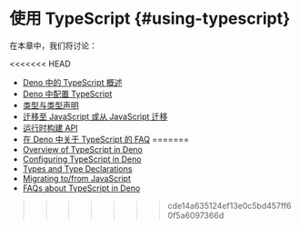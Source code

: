 # 使用 TypeScript {#using-typescript}

在本章中，我们将讨论：

<<<<<<< HEAD
- [Deno 中的 TypeScript 概述](./typescript/overview.md)
- [Deno 中配置 TypeScript](./typescript/configuration.md)
- [类型与类型声明](./typescript/types.md)
- [迁移至 JavaScript 或从 JavaScript 迁移](./typescript/migration.md)
- [运行时构建 API](./typescript/runtime.md)
- [在 Deno 中关于 TypeScript 的 FAQ](./typescript/faqs.md)
=======
- [Overview of TypeScript in Deno](./typescript/overview.md)
- [Configuring TypeScript in Deno](./typescript/configuration.md)
- [Types and Type Declarations](./typescript/types.md)
- [Migrating to/from JavaScript](./typescript/migration.md)
- [FAQs about TypeScript in Deno](./typescript/faqs.md)
>>>>>>> cde14a635124ef13e0c5bd457ff60f5a6097366d
